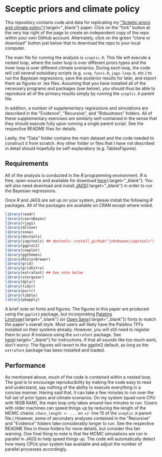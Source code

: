 # Sceptic priors and climate policy

This repository contains code and data for replicating my ["Sceptic priors and climate policy"](https://drive.google.com/file/d/0B6AgOxtQA9dTcjRmZkNjMVhuVFU/view?usp=sharing){:target="_blank"} paper. Click on the "fork" button at the very top right of the page to create an independent copy of the repo within your own GitHub account. Alternately, click on the green "clone or download" button just below that to download the repo to your local computer.

The main file for running the analysis is `sceptic.R`. This file will execute a nested loop, where the outer loop is over different priors types and the inner loop is over different climate scenarios. During each loop, the code will call several subsidiary scripts (e.g. `scep_funcs.R`, `jags-loop.R`, etc.) to run the Bayesian regressions, save the posterior results for later, and export them as figures or .tex files. Assuming that you have installed all of the necessary programs and packages (see below), you should thus be able to reproduce all of the primary results simply by running the `sceptic.R` parent file.

In addition, a number of supplementary regressions and simulations are described in the "Evidence", "Recursive", and "Robustness" folders. All of these supplementary exercises are similarly self-contained in the sense that they should execute fully upon running a single parent script. See the respective README files for details.

Lastly, the "Data" folder contains the main dataset and the code needed to construct it from scratch. Any other folder or files that I have not described in detail should hopefully be self-explanatory (e.g. TablesFigures).

## Requirements

All of the analysis is conducted in the *R* programming environment. *R* is free, open-source and available for download [here](https://www.r-project.org/){:target="_blank"}. You will also need download and install [JAGS](http://mcmc-jags.sourceforge.net/){:target="_blank"} in order to run the Bayesian regressions.

Once *R* and JAGS are set up on your system, please install the following *R* packages. All of the packages are available on CRAN except where noted.

```r
library(readr)
library(LearnBayes)
library(rjags)
library(dclone)
library(snow)
library(devtools)
library(jagstools) ## devtools::install_github("johnbaums/jagstools")
library(ggplot2)
library(cowplot)
library(ggthemes)
library(RColorBrewer)
library(grid)
library(gridExtra)
library(extrafont) ## See note below
library(stargazer)
library(dplyr)
library(tidyr)
library(purrr)
library(tibble)
library(pbapply)
```

A brief note on fonts and figures: The figures in this paper are produced using the `ggplot2` package, but incorporating [Palatino Linotype](http://www.myfontfree.com/palatino-linotype-myfontfreecom126f31679.htm){:target="_blank"} (or [Open Sans](https://fonts.google.com/specimen/Open+Sans){:target="_blank"}) fonts to match the paper's overall style. Most users will likely have the Palatino TFFs installed on their systems already. However, you will still need to register them to your *R* instance using the `extrafont` package. See [here](https://github.com/wch/extrafont){:target="_blank"} for instructions. If that all sounds like too much work, don't worry: The figures will revert to the ggplot2 default, as long as the `extrafont` package has been installed and loaded.

## Performance
As mentioned above, much of the code is contained within a nested loop. The goal is to encourage reproducibility by making the code easy to read and understand, say nothing of the ability to execute everything in a concise manner. Having said that, it can take a few minutes to run over the full set of prior types and climate scenarios. On my system (quad core CPU with 16GB RAM), the main loop only takes around two minutes to run. (Users with older machines can speed things up by reducing the length of the MCMC chains: `chain_length <- ...` on +/- line 15 of the `sceptic.R` parent file.) However, some of secondary analyses contained in the "Recursive" and "Evidence" folders take considerably longer to run. See the respective README files in those folders for more details, but consider this fair warning. One final thing to note is that the MCMC simulations are run in parallel in JAGS to help speed things up. The code will automatically detect how many CPUs your system has available and adjust the number of parallel processes accordingly.
